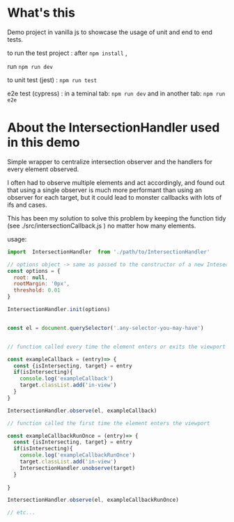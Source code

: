 # What's this

Demo project in vanilla js to showcase the usage of unit and end to end tests. 

to run the test project : 
after `npm install` , 

run `npm run dev`

to unit test (jest) : `npm run test`  

e2e test (cypress) : in a teminal tab: `npm run dev` and in another tab:  `npm run e2e`

# About  the IntersectionHandler used in this demo

Simple wrapper to centralize intersection observer and the handlers for every element observed.

I often had to observe multiple elements and act accordingly, and found out that using a single observer is much more performant than using an observer for each target, but it could lead to monster callbacks with lots of ifs and cases.

This has been my solution to solve this problem by keeping the function tidy (see ./src/intersectionCallback.js ) no matter how many elements.



usage:

```js
import  IntersectionHandler  from './path/to/IntersectionHandler'

// options object -> same as passed to the constructor of a new IntesectionObserver 
const options = {
  root: null,
  rootMargin: '0px',
  threshold: 0.01
}

IntersectionHandler.init(options) 


const el = document.querySelector('.any-selector-you-may-have')


// function called every time the element enters or exits the viewport

const exampleCallback = (entry)=> {
  const {isIntersecting, target} = entry
  if(isIntersecting){
    console.log('exampleCallback')
    target.classList.add('in-view')
  }
}

IntersectionHandler.observe(el, exampleCallback)

// function called the first time the element enters the viewport

const exampleCallbackRunOnce = (entry)=> {
  const {isIntersecting, target} = entry
  if(isIntersecting){
    console.log('exampleCallbackRunOnce')
    target.classList.add('in-view')
    IntersectionHandler.unobserve(target)
  }
  
}

IntersectionHandler.observe(el, exampleCallbackRunOnce)

// etc...




```

